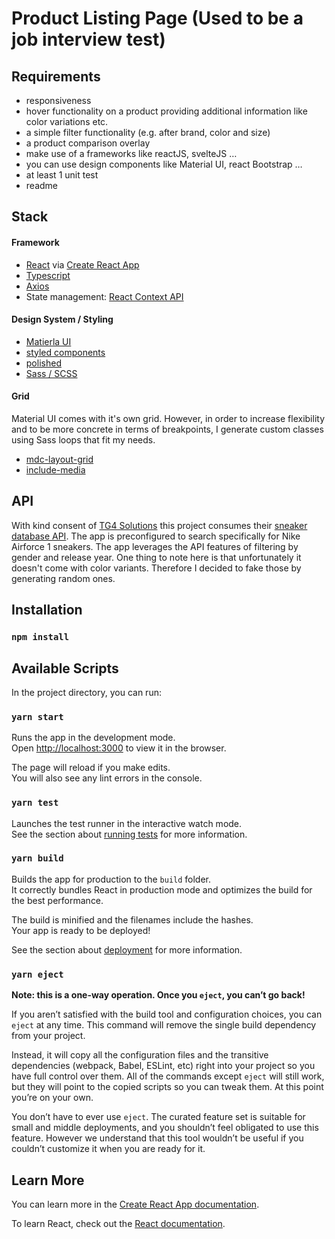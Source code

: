 # Product Listing Page (Used to be a job interview test)
 
## Requirements

- responsiveness
- hover functionality on a product providing additional information like color variations etc.
- a simple filter functionality (e.g. after brand, color and size)
- a product comparison overlay
- make use of a frameworks like reactJS, svelteJS …
- you can use design components like Material UI, react Bootstrap …
- at least 1 unit test
- readme

## Stack

#### Framework
- [React](https://reactjs.org/) via [Create React App](https://github.com/facebook/create-react-app)
- [Typescript](https://www.typescriptlang.org/)
- [Axios](https://www.npmjs.com/package/axios)
- State management: [React Context API](https://reactjs.org/docs/context.html)

#### Design System / Styling
- [Matierla UI](https://material-ui.com/)
- [styled components](https://styled-components.com/)
- [polished](https://polished.js.org/docs/)
- [Sass / SCSS](https://sass-lang.com/)

#### Grid
Material UI comes with it's own grid. However, in order to increase flexibility and to be more concrete in terms of breakpoints, I generate custom classes using Sass loops that fit my needs.
- [mdc-layout-grid](https://github.com/material-components/material-components-web/tree/master/packages/mdc-layout-grid)
- [include-media](https://github.com/eduardoboucas/include-media)

## API

With kind consent of [TG4 Solutions](https://tg4.solutions/) this project consumes their [sneaker database API](https://thesneakerdatabase.com/api).
The app is preconfigured to search specifically for Nike Airforce 1 sneakers. The app leverages the API features of filtering by gender and release year. One thing to note here is that unfortunately it doesn't come with color variants. Therefore I decided to fake those by generating random ones.

## Installation

### `npm install`

## Available Scripts

In the project directory, you can run:

### `yarn start`

Runs the app in the development mode.\
Open [http://localhost:3000](http://localhost:3000) to view it in the browser.

The page will reload if you make edits.\
You will also see any lint errors in the console.

### `yarn test`

Launches the test runner in the interactive watch mode.\
See the section about [running tests](https://facebook.github.io/create-react-app/docs/running-tests) for more information.

### `yarn build`

Builds the app for production to the `build` folder.\
It correctly bundles React in production mode and optimizes the build for the best performance.

The build is minified and the filenames include the hashes.\
Your app is ready to be deployed!

See the section about [deployment](https://facebook.github.io/create-react-app/docs/deployment) for more information.

### `yarn eject`

**Note: this is a one-way operation. Once you `eject`, you can’t go back!**

If you aren’t satisfied with the build tool and configuration choices, you can `eject` at any time. This command will remove the single build dependency from your project.

Instead, it will copy all the configuration files and the transitive dependencies (webpack, Babel, ESLint, etc) right into your project so you have full control over them. All of the commands except `eject` will still work, but they will point to the copied scripts so you can tweak them. At this point you’re on your own.

You don’t have to ever use `eject`. The curated feature set is suitable for small and middle deployments, and you shouldn’t feel obligated to use this feature. However we understand that this tool wouldn’t be useful if you couldn’t customize it when you are ready for it.

## Learn More

You can learn more in the [Create React App documentation](https://facebook.github.io/create-react-app/docs/getting-started).

To learn React, check out the [React documentation](https://reactjs.org/).

